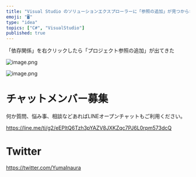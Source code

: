 ```yaml
---
title: "Visual Studio のソリューションエクスプローラーに「参照の追加」が見つからない"
emoji: "🖥"
type: "idea"
topics: ["C#", "VisualStudio"]
published: true
---
```


「依存関係」を右クリックしたら「プロジェクト参照の追加」が出てきた

![image.png](https://qiita-image-store.s3.ap-northeast-1.amazonaws.com/0/89618/113139b0-cfeb-5e30-f6b2-9c0854b5071c.png)

![image.png](https://qiita-image-store.s3.ap-northeast-1.amazonaws.com/0/89618/7a009020-720a-823b-9ba0-a53921115cbb.png)


# チャットメンバー募集


何か質問、悩み事、相談などあればLINEオープンチャットもご利用ください。

https://line.me/ti/g2/eEPltQ6Tzh3pYAZV8JXKZqc7PJ6L0rpm573dcQ


# Twitter

https://twitter.com/YumaInaura

